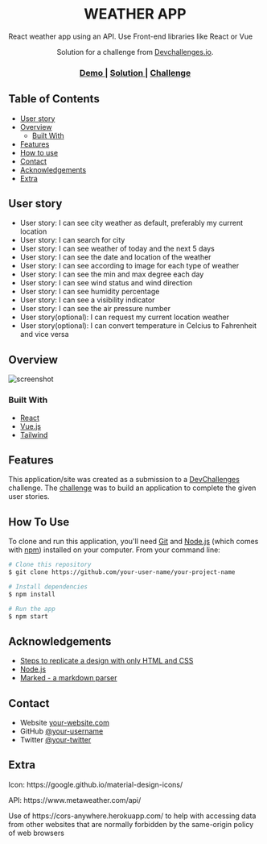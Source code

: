 <h1 align="center">WEATHER APP</h1>

<p> React weather app using an API. Use Front-end libraries like React or Vue </p>

<div align="center">
   Solution for a challenge from  <a href="http://devchallenges.io" target="_blank">Devchallenges.io</a>.
</div>

<div align="center">
  <h3>
    <a href="https://{your-demo-link.your-domain}">
      Demo
    </a>
    <span> | </span>
    <a href="https://{your-url-to-the-solution}">
      Solution
    </a>
    <span> | </span>
    <a href="https://devchallenges.io/challenges/mM1UIenRhK808W8qmLWv">
      Challenge
    </a>
  </h3>
</div>

<!-- TABLE OF CONTENTS -->

## Table of Contents
- [User story](#user-story)
- [Overview](#overview)
  - [Built With](#built-with)
- [Features](#features)
- [How to use](#how-to-use)
- [Contact](#contact)
- [Acknowledgements](#acknowledgements)
- [Extra](#extra)

<!-- USERSTORY -->

## User story
<ul>
<li> User story: I can see city weather as default, preferably my current location</li>
<li> User story: I can search for city</li>
<li> User story: I can see weather of today and the next 5 days</li>
<li> User story: I can see the date and location of the weather</li>
<li> User story: I can see according to image for each type of weather</li>
<li> User story: I can see the min and max degree each day</li>
<li> User story: I can see wind status and wind direction</li>
<li> User story: I can see humidity percentage</li>
<li> User story: I can see a visibility indicator</li>
<li> User story: I can see the air pressure number</li>
<li> User story(optional): I can request my current location weather</li>
<li> User story(optional): I can convert temperature in Celcius to Fahrenheit and vice versa</li>
</ul>

<!-- OVERVIEW -->

## Overview

![screenshot](https://user-images.githubusercontent.com/16707738/92399059-5716eb00-f132-11ea-8b14-bcacdc8ec97b.png)

<!-- Introduce your projects by taking a screenshot or a gif. Try to tell visitors a story about your project by answering:

- Where can I see your demo?
- What was your experience?
- What have you learned/improved?
- Your wisdom? :) -->

### Built With

<!-- This section should list any major frameworks that you built your project using. Here are a few examples.-->

- [React](https://reactjs.org/)
- [Vue.js](https://vuejs.org/)
- [Tailwind](https://tailwindcss.com/)

## Features

<!-- List the features of your application or follow the template. Don't share the figma file here :) -->

This application/site was created as a submission to a [DevChallenges](https://devchallenges.io/challenges) challenge. The [challenge](https://devchallenges.io/challenges/mM1UIenRhK808W8qmLWv) was to build an application to complete the given user stories.

## How To Use

<!-- Example: -->

To clone and run this application, you'll need [Git](https://git-scm.com) and [Node.js](https://nodejs.org/en/download/) (which comes with [npm](http://npmjs.com)) installed on your computer. From your command line:

```bash
# Clone this repository
$ git clone https://github.com/your-user-name/your-project-name

# Install dependencies
$ npm install

# Run the app
$ npm start
```

## Acknowledgements

<!-- This section should list any articles or add-ons/plugins that helps you to complete the project. This is optional but it will help you in the future. For example: -->

- [Steps to replicate a design with only HTML and CSS](https://devchallenges-blogs.web.app/how-to-replicate-design/)
- [Node.js](https://nodejs.org/)
- [Marked - a markdown parser](https://github.com/chjj/marked)

## Contact

- Website [your-website.com](https://{your-web-site-link})
- GitHub [@your-username](https://{github.com/your-usermame})
- Twitter [@your-twitter](https://{twitter.com/your-username})

## Extra 

<p> Icon: https://google.github.io/material-design-icons/</p>
<p>API: https://www.metaweather.com/api/</p>
<p>Use of https://cors-anywhere.herokuapp.com/ to help with accessing data from other websites that are normally forbidden by the same-origin policy of web browsers</p>
